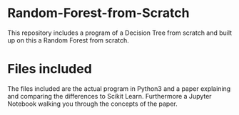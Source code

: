 # Random-Forest-from-Scratch
This repository includes a program of a Decision Tree from scratch and built up on this a Random Forest from scratch.

# Files included
The files included are the actual program in Python3 and a paper explaining and comparing the differences to Scikit Learn. Furthermore a Jupyter Notebook walking you through the concepts of the paper.
